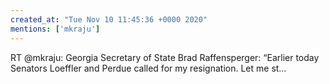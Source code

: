 ```yaml
---
created_at: "Tue Nov 10 11:45:36 +0000 2020"
mentions: ['mkraju']
---
```


RT @mkraju: Georgia Secretary of State Brad Raffensperger: “Earlier today Senators Loeffler and Perdue called for my resignation. Let me st…